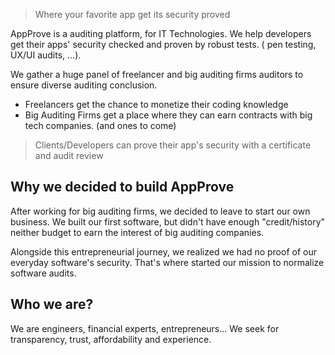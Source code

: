 > Where your favorite app get its security proved

AppProve is a auditing platform, for IT Technologies. We help developers get their apps' security checked and proven by robust tests. ( pen testing, UX/UI audits, ...).

We gather a huge panel of freelancer and big auditing firms auditors to ensure diverse auditing conclusion.

- Freelancers get the chance to monetize their coding knowledge
- Big Auditing Firms get a place where they can earn contracts with big tech companies. (and ones to come)

> Clients/Developers can prove their app's security with a certificate and audit review

## Why we decided to build AppProve

After working for big auditing firms, we decided to leave to start our own business.
We built our first software, but didn't have enough "credit/history" neither budget to earn the interest of big auditing companies.

Alongside this entrepreneurial journey, we realized we had no proof of our everyday software's security.
That's where started our mission to normalize software audits.

## Who we are?

We are engineers, financial experts, entrepreneurs... We seek for transparency, trust, affordability and experience.

